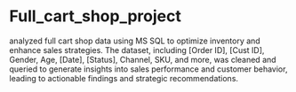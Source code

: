 # Full_cart_shop_project
 analyzed full cart shop data using MS SQL to optimize inventory and enhance sales strategies. The dataset, including [Order ID], [Cust ID], Gender, Age, [Date], [Status], Channel, SKU, and more, was cleaned and queried to generate insights into sales performance and customer behavior, leading to actionable findings and strategic recommendations.
